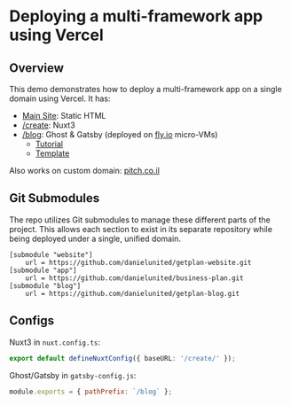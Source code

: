 # Deploying a multi-framework app using Vercel

## Overview

This demo demonstrates how to deploy a multi-framework app on a single domain using Vercel. It has:

- [Main Site](https://getplan.vercel.app/): Static HTML 
- [/create](https://getplan.vercel.app/create): Nuxt3 
- [/blog](https://getplan.vercel.app/blog/): Ghost & Gatsby  (deployed on [fly.io](https://fly.io/) micro-VMs)
  - [Tutorial](https://blixtdev.com/how-to-host-a-ghost-blog-for-free-on-fly-io/)
  - [Template](https://github.com/TryGhost/gatsby-starter-ghost)

Also works on custom domain: [pitch.co.il](https://pitch.co.il/)

## Git Submodules

The repo utilizes Git submodules to manage these different parts of the project. This allows each section to exist in its separate repository while being deployed under a single, unified domain.

```git
[submodule "website"]
    url = https://github.com/danielunited/getplan-website.git
[submodule "app"]
    url = https://github.com/danielunited/business-plan.git
[submodule "blog"]
    url = https://github.com/danielunited/getplan-blog.git
```

## Configs

Nuxt3 in `nuxt.config.ts`:

```ts
export default defineNuxtConfig({ baseURL: '/create/' });
```

Ghost/Gatsby in `gatsby-config.js`:

```js
module.exports = { pathPrefix: `/blog` };
```
